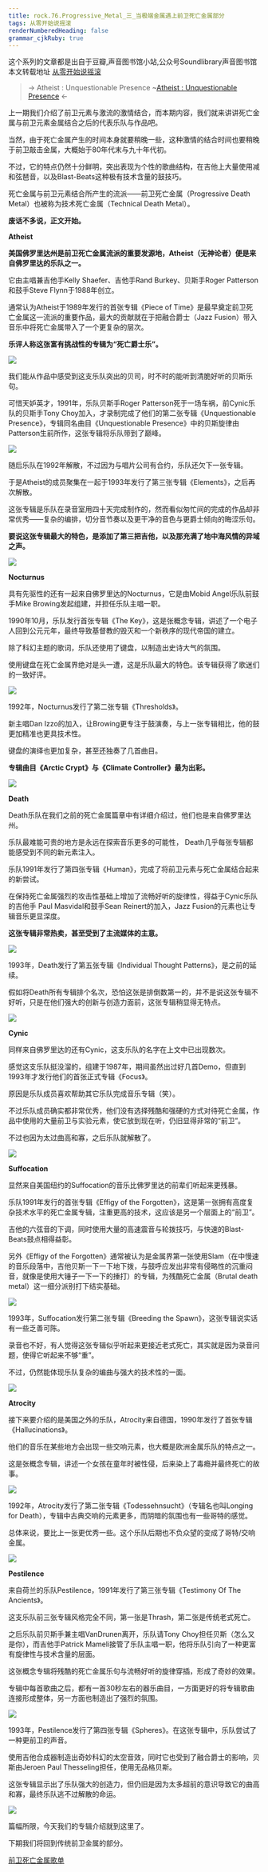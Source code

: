 ```yaml
---
title: rock.76.Progressive_Metal_三_当极端金属遇上前卫死亡金属部分
tags: 从零开始说摇滚
renderNumberedHeading: false
grammar_cjkRuby: true
---
```


这个系列的文章都是出自于豆瓣,声音图书馆小站,公众号Soundlibrary声音图书馆
本文转载地址 [从零开始说摇滚](https://music.163.com/#/topic?id=43461472)

> -> Atheist : Unquestionable Presence
> ~[Atheist : Unquestionable Presence](https://music.163.com/song/media/outer/url?id=1301659807) <-

上一期我们介绍了前卫元素与激流的激情结合，而本期内容，我们就来讲讲死亡金属与前卫元素金属结合之后的代表乐队与作品吧。

当然，由于死亡金属产生的时间本身就要稍晚一些，这种激情的结合时间也要稍晚于前卫敲击金属，大概始于80年代末与九十年代初。

不过，它的特点仍然十分鲜明，突出表现为个性的歌曲结构，在吉他上大量使用减和弦琶音，以及Blast-Beats这种极有技术含量的鼓技巧。

死亡金属与前卫元素结合所产生的流派——前卫死亡金属（Progressive Death Metal）也被称为技术死亡金属（Technical Death Metal）。

**废话不多说，正文开始。**

**Atheist**

**美国佛罗里达州是前卫死亡金属流派的重要发源地，Atheist（无神论者）便是来自佛罗里达的乐队之一。**

它由主唱兼吉他手Kelly Shaefer、吉他手Rand Burkey、贝斯手Roger Patterson和鼓手Steve Flynn于1988年创立。

通常认为Atheist于1989年发行的首张专辑《Piece of Time》是最早奠定前卫死亡金属这一流派的重要作品，最大的贡献就在于把融合爵士（Jazz Fusion）带入音乐中将死亡金属带入了一个更复杂的层次。

**乐评人称这张富有挑战性的专辑为“死亡爵士乐”。**

![](https://raw.githubusercontent.com/OliverRen/olili_blog_img/master/rock.76.Progressive_Metal_三_当极端金属遇上前卫死亡金属部分/1637413623066.jpg)

我们能从作品中感受到这支乐队突出的贝司，时不时的能听到清脆好听的贝斯乐句。

可惜天妒英才，1991年，乐队贝斯手Roger Patterson死于一场车祸，前Cynic乐队的贝斯手Tony Choy加入，才录制完成了他们的第二张专辑《Unquestionable Presence》，专辑同名曲目《Unquestionable Presence》中的贝斯旋律由Patterson生前所作，这张专辑将乐队带到了巅峰。

![](https://raw.githubusercontent.com/OliverRen/olili_blog_img/master/rock.76.Progressive_Metal_三_当极端金属遇上前卫死亡金属部分/1637413623135.jpg)

随后乐队在1992年解散，不过因为与唱片公司有合约，乐队还欠下一张专辑。

于是Atheist的成员聚集在一起于1993年发行了第三张专辑《Elements》，之后再次解散。

这张专辑是乐队在录音室用四十天完成制作的，然而看似匆忙间的完成的作品却非常优秀——复杂的编排，切分音节奏以及更干净的音色与更爵士倾向的晦涩乐句。

**要说这张专辑最大的特色，是添加了第三把吉他，以及那充满了地中海风情的异域之声。**

![](https://raw.githubusercontent.com/OliverRen/olili_blog_img/master/rock.76.Progressive_Metal_三_当极端金属遇上前卫死亡金属部分/1637413623068.jpg)

**Nocturnus**

具有先驱性的还有一起来自佛罗里达的Nocturnus，它是由Mobid Angel乐队前鼓手Mike Browing发起组建，并担任乐队主唱一职。

1990年10月，乐队发行首张专辑《The Key》，这是张概念专辑，讲述了一个电子人回到公元元年，最终导致基督教的毁灭和一个新秩序的现代帝国的建立。

除了科幻主题的歌词，乐队还使用了键盘，以制造出史诗大气的氛围。

使用键盘在死亡金属界绝对是头一遭，这是乐队最大的特色。该专辑获得了歌迷们的一致好评。

![](https://raw.githubusercontent.com/OliverRen/olili_blog_img/master/rock.76.Progressive_Metal_三_当极端金属遇上前卫死亡金属部分/1637413623137.jpg)

1992年，Nocturnus发行了第二张专辑《Thresholds》。

新主唱Dan Izzo的加入，让Browing更专注于鼓演奏，与上一张专辑相比，他的鼓更加精准也更具技术性。

键盘的演绎也更加复杂，甚至还独奏了几首曲目。

**专辑曲目《Arctic Crypt》与《Climate Controller》最为出彩。**

![](https://raw.githubusercontent.com/OliverRen/olili_blog_img/master/rock.76.Progressive_Metal_三_当极端金属遇上前卫死亡金属部分/1637413623080.jpg)

**Death**

Death乐队在我们之前的死亡金属篇章中有详细介绍过，他们也是来自佛罗里达州。

乐队最难能可贵的地方是永远在探索音乐更多的可能性， Death几乎每张专辑都能感受到不同的新元素注入。

乐队1991年发行了第四张专辑《Human》，完成了将前卫元素与死亡金属结合起来的新尝试。

在保持死亡金属强烈的攻击性基础上增加了流畅好听的旋律性，得益于Cynic乐队的吉他手 Paul Masvidal和鼓手Sean Reinert的加入，Jazz Fusion的元素也让专辑音乐更显深度。

**这张专辑非常热卖，甚至受到了主流媒体的主意。**﻿

![](https://raw.githubusercontent.com/OliverRen/olili_blog_img/master/rock.76.Progressive_Metal_三_当极端金属遇上前卫死亡金属部分/1637413623140.jpg)

1993年，Death发行了第五张专辑《Individual Thought Patterns》，是之前的延续。

假如将Death所有专辑排个名次，恐怕这张是排倒数第一的，并不是说这张专辑不好听，只是在他们强大的创新与创造力面前，这张专辑稍显得无特点。

![](https://raw.githubusercontent.com/OliverRen/olili_blog_img/master/rock.76.Progressive_Metal_三_当极端金属遇上前卫死亡金属部分/1637413623139.jpg)

**Cynic**

同样来自佛罗里达的还有Cynic，这支乐队的名字在上文中已出现数次。

感觉这支乐队挺没溜的，组建于1987年，期间虽然出过好几首Demo，但直到1993年才发行他们的首张正式专辑《Focus》。

原因是乐队成员喜欢帮助其它乐队完成音乐专辑（笑）。

不过乐队成员确实都非常优秀，他们没有选择残酷和强硬的方式对待死亡金属，作品中使用的大量前卫与实验元素，使它放到现在听，仍旧显得非常的“前卫”。

不过也因为太过曲高和寡，之后乐队就解散了。﻿

![](https://raw.githubusercontent.com/OliverRen/olili_blog_img/master/rock.76.Progressive_Metal_三_当极端金属遇上前卫死亡金属部分/1637413623141.jpg)

**Suffocation**

显然来自美国纽约的Suffocation的音乐比佛罗里达的前辈们听起来更残暴。

乐队1991年发行的首张专辑《Effigy of the Forgotten》，这是第一张拥有高度复杂技术水平的死亡金属专辑，注重更高的技术，这应该是另一个层面上的“前卫”。

吉他的六弦音的下调，同时使用大量的高速震音与轮拨技巧，与快速的Blast-Beats鼓点相得益彰。

另外《Effigy of the Forgotten》通常被认为是金属界第一张使用Slam（在中慢速的音乐段落中，吉他贝斯一下一下地下拨，与鼓呼应发出非常有侵略性的沉重闷音，就像是使用大锤子一下一下的捶打）的专辑，为残酷死亡金属（Brutal death metal）这一细分派别打下结实基础。

![](https://raw.githubusercontent.com/OliverRen/olili_blog_img/master/rock.76.Progressive_Metal_三_当极端金属遇上前卫死亡金属部分/1637413623145.jpg)

1993年，Suffocation发行第二张专辑《Breeding the Spawn》，这张专辑说实话有一些乏善可陈。

录音也不好，有人觉得这张专辑似乎听起来更接近老式死亡，其实就是因为录音问题，使得它听起来不够“重”。

不过，仍然能体现乐队复杂的编曲与强大的技术性的一面。

![](https://raw.githubusercontent.com/OliverRen/olili_blog_img/master/rock.76.Progressive_Metal_三_当极端金属遇上前卫死亡金属部分/1637413623136.jpg)

**Atrocity**

接下来要介绍的是美国之外的乐队，Atrocity来自德国，1990年发行了首张专辑《Hallucinations》。

他们的音乐在某些地方会出现一些交响元素，也大概是欧洲金属乐队的特点之一。

这是张概念专辑，讲述一个女孩在童年时被性侵，后来染上了毒瘾并最终死亡的故事。

![](https://raw.githubusercontent.com/OliverRen/olili_blog_img/master/rock.76.Progressive_Metal_三_当极端金属遇上前卫死亡金属部分/1637413623138.jpg)

1992年，Atrocity发行了第二张专辑《Todessehnsucht》（专辑名也叫Longing for Death），专辑中古典交响的元素更多，而阴暗的氛围也有一些哥特的感觉。

总体来说，要比上一张更优秀一些。这个乐队后期也不负众望的变成了哥特/交响金属。

![](https://raw.githubusercontent.com/OliverRen/olili_blog_img/master/rock.76.Progressive_Metal_三_当极端金属遇上前卫死亡金属部分/1637413623143.jpg)

**Pestilence**

来自荷兰的乐队Pestilence，1991年发行了第三张专辑《Testimony Of The Ancients》。

这支乐队前三张专辑风格完全不同，第一张是Thrash，第二张是传统老式死亡。

之后乐队前贝斯手兼主唱VanDrunen离开，乐队请Tony Choy担任贝斯（怎么又是你），而吉他手Patrick Mameli接管了乐队主唱一职，他将乐队引向了一种更富有旋律性与技术含量的层面。

这张概念专辑将残酷的死亡金属乐句与流畅好听的旋律穿插，形成了奇妙的效果。

专辑中每首歌曲之后，都有一首30秒左右的器乐曲目，一方面更好的将专辑歌曲连接形成整体，另一方面也制造出了强烈的氛围。

![](https://raw.githubusercontent.com/OliverRen/olili_blog_img/master/rock.76.Progressive_Metal_三_当极端金属遇上前卫死亡金属部分/1637413623144.jpg)

1993年，Pestilence发行了第四张专辑《Spheres》。在这张专辑中，乐队尝试了一种更前卫的声音。

使用吉他合成器制造出奇妙科幻的太空音效，同时它也受到了融合爵士的影响，贝斯由Jeroen Paul Thesseling担任，使用无品格贝斯。

这张专辑显示出了乐队强大的创造力，但仍旧是因为太多超前的意识导致它的曲高和寡，最终乐队逃不过解散的命运。﻿

![](https://raw.githubusercontent.com/OliverRen/olili_blog_img/master/rock.76.Progressive_Metal_三_当极端金属遇上前卫死亡金属部分/1637413623142.jpg)

篇幅所限，今天我们的专辑介绍就到这里了。

下期我们将回到传统前卫金属的部分。

[前卫死亡金属歌单](https://music.163.com/#/playlist?id=2494542807)